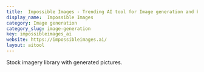 ```yaml
---
title:  Impossible Images - Trending AI tool for Image generation and best alternatives
display_name:  Impossible Images
category: Image generation
category_slug: image-generation
key: impossibleimages_ai
website: https://impossibleimages.ai/
layout: aitool
---
```


Stock imagery library with generated pictures.
